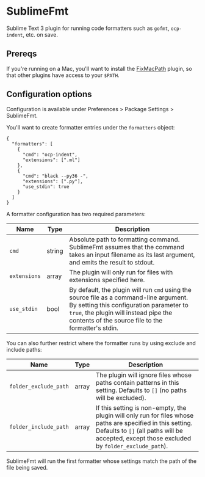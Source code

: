 # SublimeFmt

Sublime Text 3 plugin for running code formatters such as `gofmt`, `ocp-indent`, etc. on save.

## Prereqs

If you're running on a Mac, you'll want to install the [FixMacPath](https://github.com/int3h/SublimeFixMacPath) plugin, so that other plugins have access to your `$PATH`.

## Configuration options

Configuration is available under Preferences > Package Settings > SublimeFmt.

You'll want to create formatter entries under the `formatters` object:

```
{
  "formatters": [
    {
      "cmd": "ocp-indent",
      "extensions": [".ml"]
    },
    {
      "cmd": "black --py36 -",
      "extensions": [".py"],
      "use_stdin": true
    }
  ]
}
```

A formatter configuration has two required parameters:

Name | Type | Description
--- | --- | ---
`cmd` | string | Absolute path to formatting command. SublimeFmt assumes that the command takes an input filename as its last argument, and emits the result to stdout.
`extensions` | array<string> | The plugin will only run for files with extensions specified here.
`use_stdin` | bool | By default, the plugin will run `cmd` using the source file as a command-line argument. By setting this configuration parameter to `true`, the plugin will instead pipe the contents of the source file to the formatter's stdin.

You can also further restrict where the formatter runs by using exclude and include paths:

Name | Type | Description
--- | --- | ---
`folder_exclude_path` | array<string> | The plugin will ignore files whose paths contain patterns in this setting. Defaults to `[]` (no paths will be excluded).
`folder_include_path` | array<string> | If this setting is non-empty, the plugin will only run for files whose paths are specified in this setting. Defaults to `[]` (all paths will be accepted, except those excluded by `folder_exclude_path`).

SublimeFmt will run the first formatter whose settings match the path of the file being saved.
